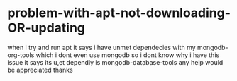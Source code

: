 # problem-with-apt-not-downloading-OR-updating
when i try and run apt it says i have unmet dependecies with my mongodb-org-tools which i dont even use mongodb so i dont know why i have this issue it says its u,et dependiy is mongodb-database-tools any help would be appreciated thanks
